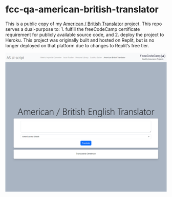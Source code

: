 # fcc-qa-american-british-translator
 
This is a public copy of my [American / British Translator](https://fcc-qa-american-british-trlr-47023733fdca.herokuapp.com/) project. This repo serves a dual-purpose to: 1. fulfill the freeCodeCamp certificate requirement for publicly available source code, and 2. deploy the project to Heroku. This project was originally built and hosted on Replit, but is no longer deployed on that platform due to changes to Replit’s free tier.

![Page screenshot](https://github.com/al-script/fcc-qa-american-british-translator/blob/main/page_screenshot.png?raw=true)
